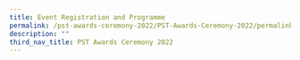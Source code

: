 ```yaml
---
title: Event Registration and Programme
permalink: /pst-awards-ceremony-2022/PST-Awards-Ceremony-2022/permalink
description: ""
third_nav_title: PST Awards Ceremony 2022
---
```

